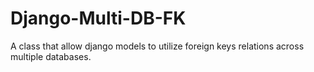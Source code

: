 # Django-Multi-DB-FK
A class that allow django models to utilize foreign keys relations across multiple databases. 
